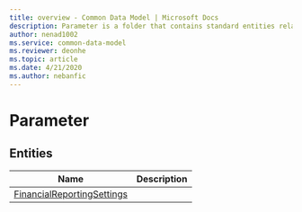 ```yaml
---
title: overview - Common Data Model | Microsoft Docs
description: Parameter is a folder that contains standard entities related to the Common Data Model.
author: nenad1002
ms.service: common-data-model
ms.reviewer: deonhe
ms.topic: article
ms.date: 4/21/2020
ms.author: nebanfic
---
```


# Parameter


## Entities

|Name|Description|
|---|---|
|[FinancialReportingSettings](FinancialReportingSettings.md)||
